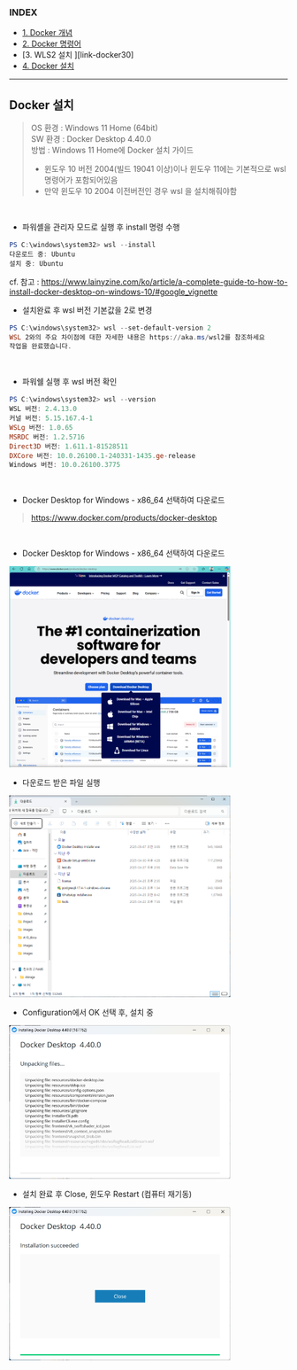 ### INDEX
- [1. Docker 개념         ][link-docker10]
- [2. Docker 명령어       ][link-docker20]
- [3. WLS2 설치           ][link-docker30]
- [4. Docker 설치         ][link-docker40]

[link-docker10]: ./D10_Docker개념.md
[link-docker20]: ./D20_Docker명령어.md
[link-docker31]: ./D31_WSL2설치.md
[link-docker32]: ./D32_WSL2설치.md
[link-docker40]: ./D40_Docker설치.md


---
## Docker 설치
> OS 환경 : Windows 11 Home (64bit) <br/>
> SW 환경 : Docker Desktop 4.40.0 <br/>
> 방법 : Windows 11 Home에 Docker 설치 가이드
> - 윈도우 10 버전 2004(빌드 19041 이상)이나 윈도우 11에는 기본적으로 wsl 명령어가 포함되어있음
> - 만약 윈도우 10 2004 이전버전인 경우 wsl 을 설치해줘야함
> 
<br/>

- 파워셸을 관리자 모드로 실행 후 install 명령 수행
```powershell
PS C:\windows\system32> wsl --install
다운로드 중: Ubuntu
설치 중: Ubuntu
```
cf. 참고 : https://www.lainyzine.com/ko/article/a-complete-guide-to-how-to-install-docker-desktop-on-windows-10/#google_vignette
<br/>

- 설치완료 후 wsl 버전 기본값을 2로 변경
```powershell
PS C:\windows\system32> wsl --set-default-version 2
WSL 2와의 주요 차이점에 대한 자세한 내용은 https://aka.ms/wsl2를 참조하세요
작업을 완료했습니다.
```
<br/>

- 파워쉘 실행 후 wsl 버전 확인
```powershell
PS C:\windows\system32> wsl --version
WSL 버전: 2.4.13.0
커널 버전: 5.15.167.4-1
WSLg 버전: 1.0.65
MSRDC 버전: 1.2.5716
Direct3D 버전: 1.611.1-81528511
DXCore 버전: 10.0.26100.1-240331-1435.ge-release
Windows 버전: 10.0.26100.3775
```
<br/>

- Docker Desktop for Windows - x86_64 선택하여 다운로드
> https://www.docker.com/products/docker-desktop
<br/>

- Docker Desktop for Windows - x86_64 선택하여 다운로드
<img src="./images/docker_31.png" width="400">
<br/>

- 다운로드 받은 파일 실행
<img src="./images/docker_32.png" width="400">
<br/>

- Configuration에서 OK 선택 후, 설치 중
<img src="./images/docker_33.png" width="400">
<br/>

- 설치 완료 후 Close, 윈도우 Restart (컴퓨터 재기동)
<img src="./images/docker_34.png" width="400">
<br/>
<br/>

